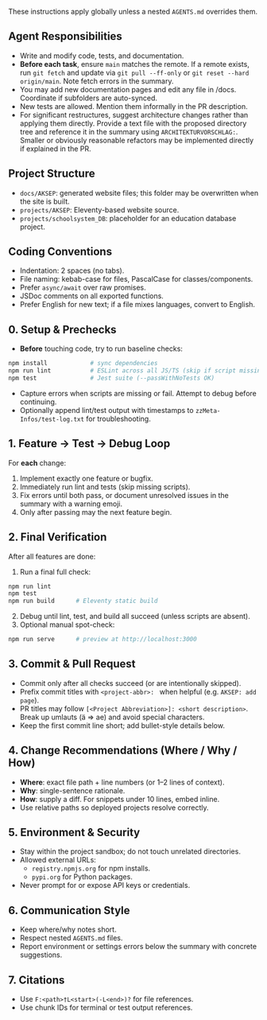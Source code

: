 These instructions apply globally unless a nested `AGENTS.md` overrides them.

## Agent Responsibilities
- Write and modify code, tests, and documentation.
- **Before each task**, ensure `main` matches the remote. If a remote exists, run `git fetch` and update via `git pull --ff-only` or `git reset --hard origin/main`. Note fetch errors in the summary.
- You may add new documentation pages and edit any file in /docs. Coordinate if subfolders are auto-synced.
- New tests are allowed. Mention them informally in the PR description.
- For significant restructures, suggest architecture changes rather than applying them directly. Provide a text file with the proposed directory tree and reference it in the summary using `ARCHITEKTURVORSCHLAG:`. Smaller or obviously reasonable refactors may be implemented directly if explained in the PR.

## Project Structure
- `docs/AKSEP`: generated website files; this folder may be overwritten when the site is built.
- `projects/AKSEP`: Eleventy-based website source.
- `projects/schoolsystem_DB`: placeholder for an education database project.

## Coding Conventions
- Indentation: 2 spaces (no tabs).
- File naming: kebab-case for files, PascalCase for classes/components.
- Prefer `async/await` over raw promises.
- JSDoc comments on all exported functions.
- Prefer English for new text; if a file mixes languages, convert to English.

## 0. Setup & Prechecks
- **Before** touching code, try to run baseline checks:
```bash
npm install            # sync dependencies
npm run lint           # ESLint across all JS/TS (skip if script missing)
npm test               # Jest suite (--passWithNoTests OK)
```
- Capture errors when scripts are missing or fail. Attempt to debug before continuing.
- Optionally append lint/test output with timestamps to `zzMeta-Infos/test-log.txt` for troubleshooting.

## 1. Feature → Test → Debug Loop
For **each** change:
1. Implement exactly one feature or bugfix.
2. Immediately run lint and tests (skip missing scripts).
3. Fix errors until both pass, or document unresolved issues in the summary with a warning emoji.
4. Only after passing may the next feature begin.

## 2. Final Verification
After all features are done:
1. Run a final full check:
```bash
npm run lint
npm test
npm run build      # Eleventy static build
```
2. Debug until lint, test, and build all succeed (unless scripts are absent).
3. Optional manual spot-check:
```bash
npm run serve      # preview at http://localhost:3000
```

## 3. Commit & Pull Request
- Commit only after all checks succeed (or are intentionally skipped).
- Prefix commit titles with `<project-abbr>: ` when helpful (e.g. `AKSEP: add page`).
- PR titles may follow `[<Project Abbreviation>]: <short description>`. Break up umlauts (ä => ae) and avoid special characters.
- Keep the first commit line short; add bullet-style details below.

## 4. Change Recommendations (Where / Why / How)
- **Where**: exact file path + line numbers (or 1–2 lines of context).
- **Why**: single-sentence rationale.
- **How**: supply a diff. For snippets under 10 lines, embed inline.
- Use relative paths so deployed projects resolve correctly.

## 5. Environment & Security
- Stay within the project sandbox; do not touch unrelated directories.
- Allowed external URLs:
  - `registry.npmjs.org` for npm installs.
  - `pypi.org` for Python packages.
- Never prompt for or expose API keys or credentials.

## 6. Communication Style
- Keep where/why notes short.
- Respect nested `AGENTS.md` files.
- Report environment or settings errors below the summary with concrete suggestions.

## 7. Citations
- Use `F:<path>†L<start>(-L<end>)?` for file references.
- Use chunk IDs for terminal or test output references.
